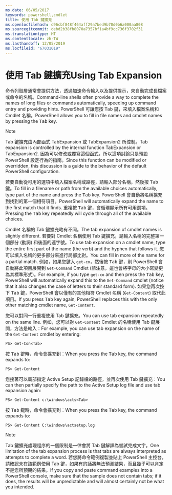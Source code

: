 ```yaml
---
ms.date: 06/05/2017
keywords: powershell,cmdlet
title: 使用 Tab 鍵擴充
ms.openlocfilehash: d96cbf848f464aff29a7bed9b70d0b6a000aa808
ms.sourcegitcommit: debd2b38fb8070a7357bf1a4bf9cc736f3702f31
ms.translationtype: HT
ms.contentlocale: zh-TW
ms.lasthandoff: 12/05/2019
ms.locfileid: "67031019"
---
```

# <a name="using-tab-expansion"></a><span data-ttu-id="fb697-103">使用 Tab 鍵擴充</span><span class="sxs-lookup"><span data-stu-id="fb697-103">Using Tab Expansion</span></span>

<span data-ttu-id="fb697-104">命令列殼層通常會提供方法，透過加速命令輸入以及提供提示，來自動完成長檔案或命令的名稱。</span><span class="sxs-lookup"><span data-stu-id="fb697-104">Command-line shells often provide a way to complete the names of long files or commands automatically, speeding up command entry and providing hints.</span></span> <span data-ttu-id="fb697-105">PowerShell 可讓您按 <kbd>Tab</kbd> 鍵，來填入檔案名稱和 Cmdlet 名稱。</span><span class="sxs-lookup"><span data-stu-id="fb697-105">PowerShell allows you to fill in file names and cmdlet names by pressing the <kbd>Tab</kbd> key.</span></span>

> [!NOTE]
> <span data-ttu-id="fb697-106">Tab 鍵擴充由內部函式 TabExpansion 或 TabExpansion2 所控制。</span><span class="sxs-lookup"><span data-stu-id="fb697-106">Tab expansion is controlled by the internal function TabExpansion or TabExpansion2.</span></span> <span data-ttu-id="fb697-107">因為可以修改或覆寫這個函式，所以這項討論只是預設 PowerShell 設定行為的指南。</span><span class="sxs-lookup"><span data-stu-id="fb697-107">Since this function can be modified or overridden, this discussion is a guide to the behavior of the default PowerShell configuration.</span></span>

<span data-ttu-id="fb697-108">若要自動從可用的選項中填入檔案名稱或路徑，請輸入部分名稱，然後按 <kbd>Tab</kbd> 鍵。</span><span class="sxs-lookup"><span data-stu-id="fb697-108">To fill in a filename or path from the available choices automatically, type part of the name and press the <kbd>Tab</kbd> key.</span></span> <span data-ttu-id="fb697-109">PowerShell 會自動將名稱擴充到找到的第一個相符項目。</span><span class="sxs-lookup"><span data-stu-id="fb697-109">PowerShell will automatically expand the name to the first match that it finds.</span></span> <span data-ttu-id="fb697-110">重複按 <kbd>Tab</kbd> 鍵，會循環顯示所有可用選項。</span><span class="sxs-lookup"><span data-stu-id="fb697-110">Pressing the <kbd>Tab</kbd> key repeatedly will cycle through all of the available choices.</span></span>

<span data-ttu-id="fb697-111">Cmdlet 名稱的 Tab 鍵擴充略有不同。</span><span class="sxs-lookup"><span data-stu-id="fb697-111">The tab expansion of cmdlet names is slightly different.</span></span> <span data-ttu-id="fb697-112">若要對 Cmdlet 名稱使用 Tab 鍵擴充，請輸入名稱的完整第一個部分 (動詞) 和後面的連字號。</span><span class="sxs-lookup"><span data-stu-id="fb697-112">To use tab expansion on a cmdlet name, type the entire first part of the name (the verb) and the hyphen that follows it.</span></span> <span data-ttu-id="fb697-113">您可以填入名稱的更多部分來進行局部比對。</span><span class="sxs-lookup"><span data-stu-id="fb697-113">You can fill in more of the name for a partial match.</span></span> <span data-ttu-id="fb697-114">例如，如果您鍵入 `get-co`，然後按 <kbd>Tab</kbd> 鍵，則 PowerShell 會自動將此項目展開到 `Get-Command` Cmdlet (請注意，這也會將字母的大小寫變更為其標準形式)。</span><span class="sxs-lookup"><span data-stu-id="fb697-114">For example, if you type `get-co` and then press the <kbd>Tab</kbd> key, PowerShell will automatically expand this to the `Get-Command` cmdlet (notice that it also changes the case of letters to their standard form).</span></span> <span data-ttu-id="fb697-115">如果您再次按下 <kbd>Tab</kbd> 鍵，PowerShell 會以僅有的其他相符 Cmdlet 名稱 (`Get-Content`) 取代此項目。</span><span class="sxs-lookup"><span data-stu-id="fb697-115">If you press <kbd>Tab</kbd> key again, PowerShell replaces this with the only other matching cmdlet name, `Get-Content`.</span></span>

<span data-ttu-id="fb697-116">您可以對同一行重複使用 Tab 鍵擴充。</span><span class="sxs-lookup"><span data-stu-id="fb697-116">You can use tab expansion repeatedly on the same line.</span></span> <span data-ttu-id="fb697-117">例如，您可以對 `Get-Content` Cmdlet 的名稱使用 Tab 鍵展開，方法是輸入：</span><span class="sxs-lookup"><span data-stu-id="fb697-117">For example, you can use tab expansion on the name of the `Get-Content` cmdlet by entering:</span></span>

```
PS> Get-Con<Tab>
```

<span data-ttu-id="fb697-118">按 <kbd>Tab</kbd> 鍵時，命令會擴充到︰</span><span class="sxs-lookup"><span data-stu-id="fb697-118">When you press the <kbd>Tab</kbd> key, the command expands to:</span></span>

```
PS> Get-Content
```

<span data-ttu-id="fb697-119">您接著可以局部指定 Active Setup 記錄檔的路徑，並再次使用 Tab 鍵擴充︰</span><span class="sxs-lookup"><span data-stu-id="fb697-119">You can then partially specify the path to the Active Setup log file and use tab expansion again:</span></span>

```
PS> Get-Content c:\windows\acts<Tab>
```

<span data-ttu-id="fb697-120">按 <kbd>Tab</kbd> 鍵時，命令會擴充到︰</span><span class="sxs-lookup"><span data-stu-id="fb697-120">When you press the <kbd>Tab</kbd> key, the command expands to:</span></span>

```
PS> Get-Content C:\windows\actsetup.log
```

> [!NOTE]
> <span data-ttu-id="fb697-121">Tab 鍵擴充處理程序的一個限制是一律會將 Tab 鍵解譯為嘗試完成文字。</span><span class="sxs-lookup"><span data-stu-id="fb697-121">One limitation of the tab expansion process is that tabs are always interpreted as attempts to complete a word.</span></span> <span data-ttu-id="fb697-122">若您將命令範例複製並貼上 PowerShell 主控台，請確認未在該範例使用 Tab 鍵，如果有的話將無法預測結果，而且幾乎可以肯定不是您所預期的結果。</span><span class="sxs-lookup"><span data-stu-id="fb697-122">If you copy and paste command examples into a PowerShell console, make sure that the sample does not contain tabs; if it does, the results will be unpredictable and will almost certainly not be what you intended.</span></span>
